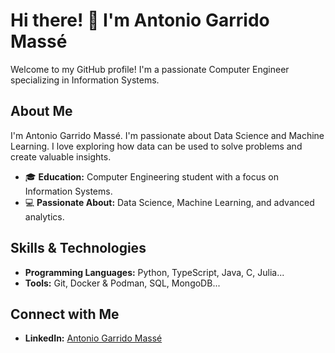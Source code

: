 # Hi there! 👋 I'm Antonio Garrido Massé

Welcome to my GitHub profile! I'm a passionate Computer Engineer specializing in Information Systems.

## About Me

I'm Antonio Garrido Massé. I'm passionate about Data Science and Machine Learning. I love exploring how data can be used to solve problems and create valuable insights.

- 🎓 **Education:** Computer Engineering student with a focus on Information Systems.
- 💻 **Passionate About:** Data Science, Machine Learning, and advanced analytics.

## Skills & Technologies

- **Programming Languages:** Python, TypeScript, Java, C, Julia...
- **Tools:** Git, Docker & Podman, SQL, MongoDB...

## Connect with Me

- **LinkedIn:** [Antonio Garrido Massé](https://www.linkedin.com/in/antonio-garrido-masse)
